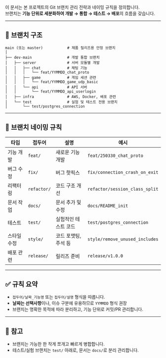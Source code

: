 이 문서는 본 프로젝트의 Git 브랜치 관리 전략과 네이밍 규칙을 정의합니다.  
브랜치는 **기능 단위로 세분화하여 개발 → 통합 → 테스트 → 배포**의 흐름을 갖습니다.

---

## 📁 브랜치 구조

```text
main (또는 master)           # 제품 릴리즈용 안정 브랜치
│
├── dev-main                # 개발 통합 브랜치
│   ├── server              # 서버 모듈별 개발
│   │   ├── chat            # 채팅 기능
│   │   │   └── feat/YYMMDD_chat_proto
│   │   ├── game            # 게임 세션 관련
│   │   │   └── feat/YYMMDD_game_udp_basic
│   │   └── api             # API 서버
│   │       └── feat/YYMMDD_api_userlogin
│   ├── infra               # AWS, Docker, 배포 관련
│   └── test                # 실험 및 테스트 전용 브랜치
│       └── test/postgres_connection
```

---

## 🧩 브랜치 네이밍 규칙

| 타입       | 접두어       | 설명                         | 예시                              |
|------------|--------------|------------------------------|-----------------------------------|
| 기능 개발  | `feat/`      | 새로운 기능 개발             | `feat/250330_chat_proto`          |
| 버그 수정  | `fix/`       | 버그 핫픽스                  | `fix/connection_crash_on_exit`    |
| 리팩터링   | `refactor/`  | 코드 구조 개선               | `refactor/session_class_split`   |
| 문서 작업  | `docs/`      | 문서 추가 및 수정            | `docs/README_init`               |
| 테스트     | `test/`      | 실험적인 테스트 코드         | `test/postgres_connection`       |
| 스타일 수정| `style/`     | 코드 포맷팅, 주석 등         | `style/remove_unused_includes`   |
| 배포 관련  | `release/`   | 릴리즈 준비                  | `release/v1.0.0`                 |

---

## ✅ 규칙 요약

- `접두어/날짜_기능명` 또는 `접두어/설명` 형식을 따릅니다.
- **날짜는 선택사항**이나, 이슈 구분에 유용하므로 `YYMMDD` 형식 권장
- 브랜치는 명확한 목적에 따라 분리하고, 기능 단위로 커밋/PR 관리합니다.

---

## 📌 참고

- 브랜치는 가능한 한 작게 쪼개고 빠르게 병합합니다.
- 테스트/실험 브랜치는 `test/` 아래로, 문서는 `docs/`로 분리 관리합니다.

